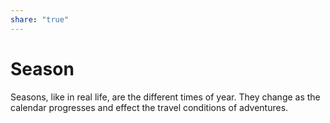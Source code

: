 ```yaml
---  
share: "true"  
---  
```

  
# Season  
  
Seasons, like in real life, are the different times of year. They change as the calendar progresses and effect the travel conditions of adventures.